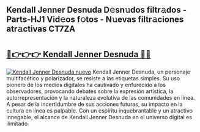 ## Kendall Jenner Desnuda D𝚎sn𝚞dos filtr𝚊dos - Parts-HJ1 Vid𝚎os f𝚘tos - N𝚞evas filtr𝚊ciones atr𝚊ctivas CT7ZA

# <h2><a href="http://mb4tutx.tromn.icu/?c=Kendall+Jenner+Desnuda">🔗👉👉👉 Kendall Jenner Desnuda 🔗🔗</a></h2>

[![Kendall Jenner Desnuda nuevo](https://i.imgur.com/pEAQMta.gif)](http://mb4tutx.tromn.icu/?c=Kendall+Jenner+Desnuda)
Kendall Jenner Desnuda, un personaje multifacético y polarizador, se resiste a las etiquetas simples. Su uso pionero de los medios digitales ha cautivado y enfurecido a los observadores, provocando debates sobre la expresión artística, la autorrepresentación y la naturaleza evolutiva de las comunidades en línea. A pesar de la incertidumbre de sus acciones futuras, su impacto en la cultura en línea es palpable. Con un espíritu inquebrantable y un atractivo innegable, el alcance de Kendall Jenner Desnuda en el universo digital es ilimitado.
